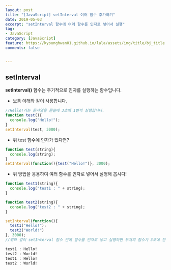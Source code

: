 ```yaml
---
layout: post
title: "[JavaScript] setInterval 여러 함수 추가하기"
date: 2019-05-03
excerpt: "setInterval 함수에 여러 함수를 인자로 넣어서 실행"
tag:
- JavaScript
category: [JavaScript]
feature: https://kyounghwan01.github.io/lala/assets/img/title/bj_title.jpg
comments: false


---
```


## setInterval

**setInterval()** 함수는 주기적으로 인자를 실행하는 함수입니다.

- 보통 아래와 같이 사용합니다.

```js
//Hello!라는 문자열을 콘솔에 3초에 1번씩 실행합니다.
function test(){
  console.log("Hello!");
}
setInterval(test, 3000);
```

- 위 test 함수에 인자가 있다면?

```js
function test(string){
  console.log(string);
}
setInterval(function(){test("Hello!")}, 3000);
```

- 위 방법을 응용하여 여러 함수를 인자로 넣어서 실행해 봅시다!

```js
function test1(string){
  console.log("test1 : " + string);
}

function test2(string){
  console.log("test2 : " + string);
}

setInterval(function(){
  test1("Hello!"); 
  test2("World!")
}, 3000);
//위와 같이 setInterval 함수 안에 함수를 인자로 넣고 실행하면 두개의 함수가 3초에 한번씩 실행됩니다. 
```

```html
test1 : Hello!
test2 : World!
test1 : Hello!
test2 : World!
```

